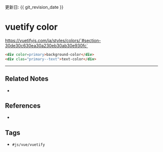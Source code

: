 更新日: {{ git_revision_date }}

# vuetify color
https://vuetifyjs.com/ja/styles/colors/`#section-30de30c630ea30a230eb30ab30e930fc`


```html
<div color=primary>background-color</div>
<div clas="primary--text">text-color</div>
```


---
## Related Notes
- 

## References
- 

## Tags
- `#js/vue/vuetify` 